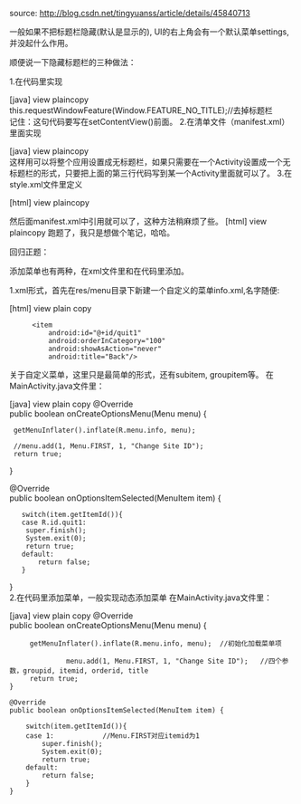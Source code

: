 source: http://blog.csdn.net/tingyuanss/article/details/45840713

一般如果不把标题栏隐藏(默认是显示的), UI的右上角会有一个默认菜单settings,并没起什么作用。

顺便说一下隐藏标题栏的三种做法：

1.在代码里实现

[java] view plaincopy
this.requestWindowFeature(Window.FEATURE_NO_TITLE);//去掉标题栏  
记住：这句代码要写在setContentView()前面。
2.在清单文件（manifest.xml）里面实现

[java] view plaincopy
<application android:icon="@drawable/icon"   
        android:label="@string/app_name"   
        android:theme="@android:style/Theme.NoTitleBar">  
这样用可以将整个应用设置成无标题栏，如果只需要在一个Activity设置成一个无标题栏的形式，只要把上面的第三行代码写到某一个Activity里面就可以了。
3.在style.xml文件里定义

[html] view plaincopy
<?xml version="1.0" encoding="UTF-8" ?>  
<resources>  
    <style name="notitle">  
        <item name="android:windowNoTitle">true</item>  
    </style>   
</resources>  
然后面manifest.xml中引用就可以了，这种方法稍麻烦了些。
[html] view plaincopy
<application android:icon="@drawable/icon"   
        android:label="@string/app_name"   
        android:theme="@style/notitle">  
跑题了，我只是想做个笔记，哈哈。

回归正题：

添加菜单也有两种，在xml文件里和在代码里添加。

1.xml形式，首先在res/menu目录下新建一个自定义的菜单info.xml,名字随便:

[html] view plain copy
<menu xmlns:android="http://schemas.android.com/apk/res/android" >  
  
    <item  
        android:id="@+id/quit1"  
        android:orderInCategory="100"  
        android:showAsAction="never"  
        android:title="Back"/>  
  
</menu>  
     
关于自定义菜单，这里只是最简单的形式，还有subitem, groupitem等。
在MainActivity.java文件里：

[java] view plain copy
@Override    
   public boolean onCreateOptionsMenu(Menu menu) {    
  
     getMenuInflater().inflate(R.menu.info, menu);   
  
     //menu.add(1, Menu.FIRST, 1, "Change Site ID");  
     return true;  
}  
  
@Override    
   public boolean onOptionsItemSelected(MenuItem item) {    
           
       switch(item.getItemId()){    
       case R.id.quit1:    
        super.finish();  
        System.exit(0);  
        return true;  
       default:    
           return false;    
       }       
   }    
2.在代码里添加菜单，一般实现动态添加菜单
在MainActivity.java文件里：

[java] view plain copy
@Override    
    public boolean onCreateOptionsMenu(Menu menu) {    
  
         getMenuInflater().inflate(R.menu.info, menu);  //初始化加载菜单项  
  
                  menu.add(1, Menu.FIRST, 1, "Change Site ID");   //四个参数，groupid, itemid, orderid, title  
         return true;  
    }  
  
    @Override    
    public boolean onOptionsItemSelected(MenuItem item) {    
            
        switch(item.getItemId()){    
        case 1:            //Menu.FIRST对应itemid为1  
            super.finish();  
            System.exit(0);  
            return true;  
        default:    
            return false;    
        }       
    }    
